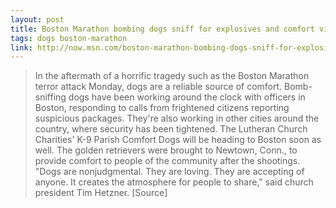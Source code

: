 ```yaml
---
layout: post
title: Boston Marathon bombing dogs sniff for explosives and comfort victims
tags: dogs boston-marathon
link: http://now.msn.com/boston-marathon-bombing-dogs-sniff-for-explosives-and-comfort-victims?ocid=vt_twmsnnow
---
```


> In the aftermath of a horrific tragedy such as the Boston Marathon terror attack Monday, dogs are a reliable source of comfort. Bomb-sniffing dogs have been working around the clock with officers in Boston, responding to calls from frightened citizens reporting suspicious packages. They're also working in other cities around the country, where security has been tightened. The Lutheran Church Charities' K-9 Parish Comfort Dogs will be heading to Boston soon as well. The golden retrievers were brought to Newtown, Conn., to provide comfort to people of the community after the shootings. "Dogs are nonjudgmental. They are loving. They are accepting of anyone. It creates the atmosphere for people to share," said church president Tim Hetzner. [Source]